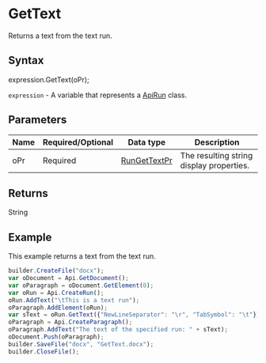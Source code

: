 # GetText

Returns a text from the text run.

## Syntax

expression.GetText(oPr);

`expression` - A variable that represents a [ApiRun](../ApiRun.md) class.

## Parameters

| **Name** | **Required/Optional** | **Data type** | **Description** |
| ------------- | ------------- | ------------- | ------------- |
| oPr | Required | [RunGetTextPr](../../../Enumerations/RunGetTextPr.md) | The resulting string display properties. |

## Returns

String

## Example

This example returns a text from the text run.

```javascript
builder.CreateFile("docx");
var oDocument = Api.GetDocument();
var oParagraph = oDocument.GetElement(0);
var oRun = Api.CreateRun();
oRun.AddText("\tThis is a text run");
oParagraph.AddElement(oRun);
var sText = oRun.GetText({"NewLineSeparator": "\r", "TabSymbol": "\t"});
oParagraph = Api.CreateParagraph();
oParagraph.AddText("The text of the specified run: " + sText);
oDocument.Push(oParagraph);
builder.SaveFile("docx", "GetText.docx");
builder.CloseFile();
```